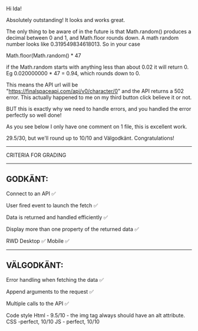 Hi Ida!

Absolutely outstanding! It looks and works great.

The only thing to be aware of in the future is that Math.random() produces a decimal between 0 and 1, and Math.floor rounds down. A math random number looks like 0.319549834618013. So in your case 

  Math.floor(Math.random() * 47

if the Math.random starts with anything less than about 0.02 it will return 0. Eg 0.020000000 * 47 = 0.94, which rounds down to 0.

This means the API url will be "https://finalspaceapi.com/api/v0/character/0" and the API returns a 502 error. This actually happened to me on my third button click believe it or not. 

BUT this is exactly why we need to handle errors, and you handled the error perfectly so well done! 

As you see below I only have one comment on 1 file, this is excellent work.

29.5/30, but we'll round up to 10/10 and Välgodkänt. Congratulations!

*************************************

CRITERIA FOR GRADING

*************************************

GODKÄNT:
-------------------------------------

Connect to an API ✅

User fired event to launch the fetch ✅

Data is returned and handled efficiently ✅

Display more than one property of the returned data ✅

RWD
  Desktop ✅
  Mobile ✅
 
-------------------------------------

VÄLGODKÄNT:
-------------------------------------

Error handling when fetching the data ✅

Append arguments to the request ✅

Multiple calls to the API ✅

Code style
   Html - 9.5/10 - the img tag always should have an alt attribute.
   CSS -perfect, 10/10
   JS - perfect, 10/10
